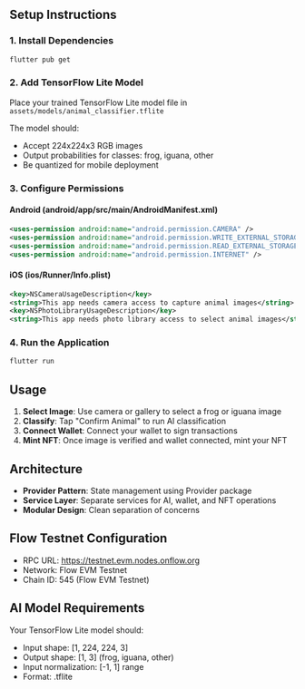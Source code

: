 ## Setup Instructions

### 1. Install Dependencies

```bash
flutter pub get
```

### 2. Add TensorFlow Lite Model

Place your trained TensorFlow Lite model file in `assets/models/animal_classifier.tflite`

The model should:
- Accept 224x224x3 RGB images
- Output probabilities for classes: frog, iguana, other
- Be quantized for mobile deployment

### 3. Configure Permissions

#### Android (android/app/src/main/AndroidManifest.xml)
```xml
<uses-permission android:name="android.permission.CAMERA" />
<uses-permission android:name="android.permission.WRITE_EXTERNAL_STORAGE" />
<uses-permission android:name="android.permission.READ_EXTERNAL_STORAGE" />
<uses-permission android:name="android.permission.INTERNET" />
```

#### iOS (ios/Runner/Info.plist)
```xml
<key>NSCameraUsageDescription</key>
<string>This app needs camera access to capture animal images</string>
<key>NSPhotoLibraryUsageDescription</key>
<string>This app needs photo library access to select animal images</string>
```

### 4. Run the Application

```bash
flutter run
```

## Usage

1. **Select Image**: Use camera or gallery to select a frog or iguana image
2. **Classify**: Tap "Confirm Animal" to run AI classification
3. **Connect Wallet**: Connect your wallet to sign transactions
4. **Mint NFT**: Once image is verified and wallet connected, mint your NFT

## Architecture

- **Provider Pattern**: State management using Provider package
- **Service Layer**: Separate services for AI, wallet, and NFT operations
- **Modular Design**: Clean separation of concerns

## Flow Testnet Configuration

- RPC URL: https://testnet.evm.nodes.onflow.org
- Network: Flow EVM Testnet
- Chain ID: 545 (Flow EVM Testnet)

## AI Model Requirements

Your TensorFlow Lite model should:
- Input shape: [1, 224, 224, 3]
- Output shape: [1, 3] (frog, iguana, other)
- Input normalization: [-1, 1] range
- Format: .tflite
